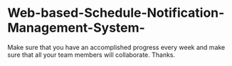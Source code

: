 # Web-based-Schedule-Notification-Management-System-
Make sure that you have an accomplished progress every week and make sure that all your team members will collaborate. Thanks. 
